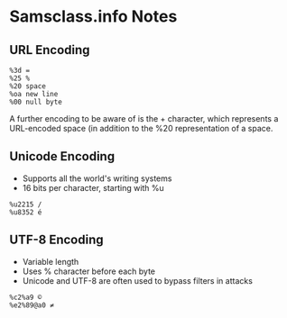# Samsclass.info Notes

## URL Encoding

```
%3d =
%25 %
%20 space
%oa new line
%00 null byte
```

A further encoding to be aware of is the + character, which represents a URL-encoded space (in addition to the %20 representation of a space.



## Unicode Encoding
- Supports all the world's writing systems
- 16 bits per character, starting with %u

```
%u2215 /
%u8352 é
```

## UTF-8 Encoding
- Variable length
- Uses % character before each byte
- Unicode and UTF-8 are often used to bypass filters in attacks

```
%c2%a9 ©
%e2%89@a0 ≠
```

